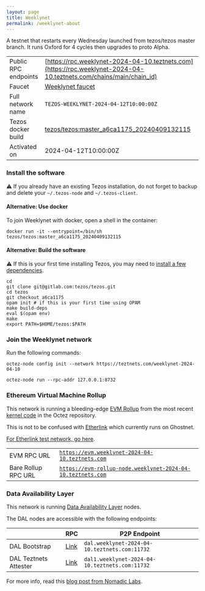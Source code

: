 ```yaml
---
layout: page
title: Weeklynet
permalink: /weeklynet-about
---
```


A testnet that restarts every Wednesday launched from tezos/tezos master branch. It runs Oxford for 4 cycles then upgrades to proto Alpha.

| | |
|-------|---------------------|
| Public RPC endpoints | [https://rpc.weeklynet-2024-04-10.teztnets.com](https://rpc.weeklynet-2024-04-10.teztnets.com/chains/main/chain_id)<br/> |
| Faucet | [Weeklynet faucet](https://faucet.weeklynet-2024-04-10.teztnets.com) |
| Full network name | `TEZOS-WEEKLYNET-2024-04-12T10:00:00Z` |
| Tezos docker build | [tezos/tezos:master_a6ca1175_20240409132115](https://hub.docker.com/r/tezos/tezos/tags?page=1&ordering=last_updated&name=master_a6ca1175_20240409132115) |
| Activated on | 2024-04-12T10:00:00Z |





### Install the software

⚠️  If you already have an existing Tezos installation, do not forget to backup and delete your `~/.tezos-node` and `~/.tezos-client`.



#### Alternative: Use docker

To join Weeklynet with docker, open a shell in the container:

```
docker run -it --entrypoint=/bin/sh tezos/tezos:master_a6ca1175_20240409132115
```


#### Alternative: Build the software

⚠️  If this is your first time installing Tezos, you may need to [install a few dependencies](https://tezos.gitlab.io/introduction/howtoget.html#setting-up-the-development-environment-from-scratch).

```
cd
git clone git@gitlab.com:tezos/tezos.git
cd tezos
git checkout a6ca1175
opam init # if this is your first time using OPAM
make build-deps
eval $(opam env)
make
export PATH=$HOME/tezos:$PATH
```

### Join the Weeklynet network

Run the following commands:

```
octez-node config init --network https://teztnets.com/weeklynet-2024-04-10

octez-node run --rpc-addr 127.0.0.1:8732
```


### Ethereum Virtual Machine Rollup

This network is running a bleeding-edge [EVM Rollup](https://docs.etherlink.com/welcome/what-is-etherlink) from the most recent [kernel code](https://gitlab.com/tezos/tezos/-/tree/master/etherlink) in the Octez repository.

This is not to be confused with [Etherlink](https://docs.etherlink.com/get-started/connect-your-wallet-to-etherlink) which currently runs on Ghostnet.

[For Etherlink test network, go here](https://docs.etherlink.com/get-started/connect-your-wallet-to-etherlink).

| | |
|-------|---------------------|
| EVM RPC URL | [`https://evm.weeklynet-2024-04-10.teztnets.com`](https://evm.weeklynet-2024-04-10.teztnets.com) |
| Bare Rollup RPC URL | [`https://evm-rollup-node.weeklynet-2024-04-10.teztnets.com`](https://evm-rollup-node.weeklynet-2024-04-10.teztnets.com/global/block/head) |




### Data Availability Layer

This network is running [Data Availability Layer](https://tezos.gitlab.io/shell/dal.html) nodes.


The DAL nodes are accessible with the following endpoints:

| | RPC | P2P Endpoint |
|------------|---------|--------------|
| DAL Bootstrap | [Link](https://dal-bootstrap-rpc.weeklynet-2024-04-10.teztnets.com/p2p/gossipsub/scores) | `dal.weeklynet-2024-04-10.teztnets.com:11732` |
| DAL Teztnets Attester | [Link](https://dal-attester-rpc.weeklynet-2024-04-10.teztnets.com/p2p/gossipsub/scores) | `dal1.weeklynet-2024-04-10.teztnets.com:11732` |


For more info, read this [blog post from Nomadic Labs](https://research-development.nomadic-labs.com/data-availability-layer-tezos.html).



